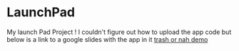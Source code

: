 # LaunchPad

My launch Pad Project !
I couldn't figure out how to upload the app code but below is a link to a google slides with the app in it
[trash or nah demo](https://docs.google.com/presentation/d/1HJ0QlPGioE2GaGj9_dtus7uJWwyDeR5uDNQ6h-th7Jk/edit?usp=sharing)


